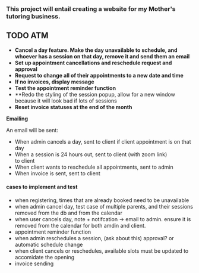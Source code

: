 ### This project will entail creating a website for my Mother's tutoring business.  

## TODO ATM  
- **Cancel a day feature. Make the day unavailable to schedule, and whoever has a session on that day, remove it and send them an email**
- **Set up appointment cancellations and reschedule request and approval**
- **Request to change all of their appointments to a new date and time**
- **If no invoices, display message**
- **Test the appointment reminder function**
- **Redo the styling of the session popup, allow for a new window because it will look bad if lots of sessions
- **Reset invoice statuses at the end of the month**

**Emailing**

An email will be sent:  
- When admin cancels a day, sent to client if client appointment is on that day
- When a session is 24 hours out, sent to client (with zoom link)  
  to client
- When client wants to reschedule all appointments, sent to admin
- When invoice is sent, sent to client


#### cases to implement and test  

- when registering, times that are already booked need to be unavailable  
- when admin cancel day, test case of multiple parents, and their sessions removed from the db and from the calendar  
- when user cancels day, note + notifcation -> email to admin. ensure it is removed from the calendar for both amdin and client.  
- appointment reminder function  
- when admin reschedules a session, (ask about this) approval? or automatic schedule change  
- when client cancels or reschedules, available slots must be updated to accomidate the opening  
- invoice sending 
